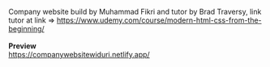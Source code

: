Company website build by Muhammad Fikri and tutor by Brad Traversy, link tutor at link => https://www.udemy.com/course/modern-html-css-from-the-beginning/ <br/><br/>
<b>Preview</b></br>
https://companywebsitewiduri.netlify.app/
